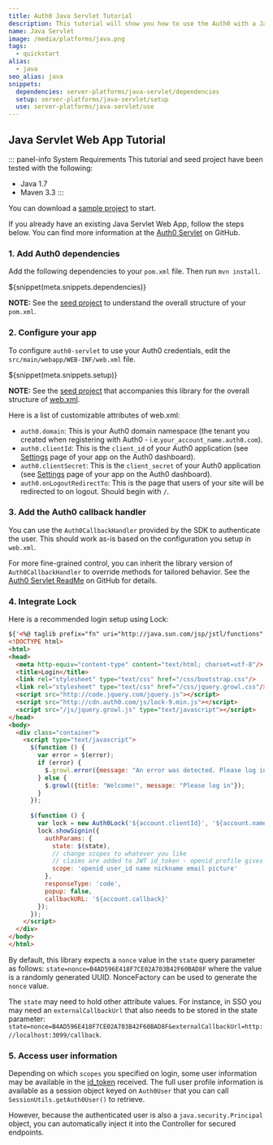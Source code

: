 ```yaml
---
title: Auth0 Java Servlet Tutorial
description: This tutorial will show you how to use the Auth0 with a Java Servlet SDK to add authentication and authorization to your web app.
name: Java Servlet
image: /media/platforms/java.png
tags:
  - quickstart
alias:
  - java
seo_alias: java
snippets:
  dependencies: server-platforms/java-servlet/dependencies
  setup: server-platforms/java-servlet/setup
  use: server-platforms/java-servlet/use
---
```


## Java Servlet Web App Tutorial

::: panel-info System Requirements
This tutorial and seed project have been tested with the following:

* Java 1.7
* Maven 3.3
:::

You can download a [sample project](https://github.com/auth0-samples/auth0-servlet-sample) to start.

If you already have an existing Java Servlet Web App, follow the steps below. You can find more information at the [Auth0 Servlet](https://github.com/auth0/auth0-servlet) on GitHub.

### 1. Add Auth0 dependencies

Add the following dependencies to your `pom.xml` file. Then run `mvn install`.

${snippet(meta.snippets.dependencies)}

**NOTE:** See the [seed project](https://github.com/auth0-samples/auth0-servlet-sample) to understand the overall structure of your `pom.xml`.

### 2. Configure your app

To configure `auth0-servlet` to use your Auth0 credentials, edit the 
`src/main/webapp/WEB-INF/web.xml` file.

${snippet(meta.snippets.setup)}

**NOTE:**  See the [seed project](https://github.com/auth0-samples/auth0-servlet-sample) that accompanies this library for the overall structure of [web.xml](https://github.com/auth0-samples/auth0-servlet-sample/blob/master/src/main/webapp/WEB-INF/web.xml).

Here is a list of customizable attributes of web.xml:

- `auth0.domain`: This is your Auth0 domain namespace (the tenant you created when registering with Auth0 - i.e.`your_account_name.auth0.com`).
- `auth0.clientId`: This is the `client_id` of your Auth0 application (see [Settings](${uiURL}/#/applications) page of your app on the Auth0 dashboard).
- `auth0.clientSecret`: This is the `client_secret` of your Auth0 application (see [Settings](${uiURL}/#/applications) page of your app on the Auth0 dashboard).
- `auth0.onLogoutRedirectTo`: This is the page that users of your site will be redirected to on logout. Should begin with `/`.

### 3. Add the Auth0 callback handler

You can use the `Auth0CallbackHandler` provided by the SDK to authenticate the user. This should work as-is based on the configuration you setup in `web.xml`. 

For more fine-grained control, you can inherit the library version of `Auth0CallbackHandler` to override methods for tailored behavior. See the [Auth0 Servlet ReadMe](https://github.com/auth0/auth0-servlet) on GitHub for details.

### 4. Integrate Lock

Here is a recommended login setup using Lock:

```html
${'<%@ taglib prefix="fn" uri="http://java.sun.com/jsp/jstl/functions" %>'}
<!DOCTYPE html>
<html>
<head>
  <meta http-equiv="content-type" content="text/html; charset=utf-8"/>
  <title>Login</title>
  <link rel="stylesheet" type="text/css" href="/css/bootstrap.css"/>
  <link rel="stylesheet" type="text/css" href="/css/jquery.growl.css"/>
  <script src="http://code.jquery.com/jquery.js"></script>
  <script src="http://cdn.auth0.com/js/lock-9.min.js"></script>
  <script src="/js/jquery.growl.js" type="text/javascript"></script>
</head>
<body>
  <div class="container">
    <script type="text/javascript">
      $(function () {
        var error = $(error);
        if (error) {
          $.growl.error({message: "An error was detected. Please log in"});
        } else {
          $.growl({title: "Welcome!", message: "Please log in"});
        }
      });
      
      $(function () {
        var lock = new Auth0Lock('${account.clientId}', '${account.namespace}');
        lock.showSignin({
          authParams: {
            state: $(state),
            // change scopes to whatever you like
            // claims are added to JWT id_token - openid profile gives everything
            scope: 'openid user_id name nickname email picture'
          },
          responseType: 'code',
          popup: false,
          callbackURL: '${account.callback}'
        });
      });
    </script>
  </div>
</body>
</html>
```

By default, this library expects a `nonce` value in the `state` query parameter as follows: `state=nonce=B4AD596E418F7CE02A703B42F60BAD8F` where the value is a randomly generated UUID. NonceFactory can be used to generate the `nonce` value. 

The `state` may need to hold other attribute values. For instance, in SSO you may need an `externalCallbackUrl` that also needs to be stored in the state parameter: `state=nonce=B4AD596E418F7CE02A703B42F60BAD8F&externalCallbackUrl=http://localhost:3099/callback`.

### 5. Access user information

Depending on which `scopes` you specified on login, some user information may be available in the [id_token](/tokens#auth0-id_token-jwt-) received. The full user profile information is available as a session object keyed on `Auth0User` that you can call `SessionUtils.getAuth0User()` to retrieve. 

However, because the authenticated user is also a `java.security.Principal` object, you can automatically inject it into the Controller for secured endpoints.
